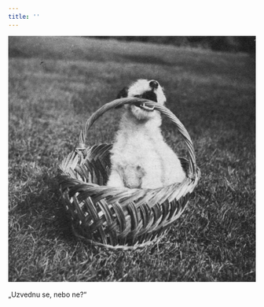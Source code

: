 ```yaml
---
title: ''
---
```


![dasenka_fotky_010](./resources/dasenka_fotky_010.jpg)  

„Uzvednu se, nebo ne?“
